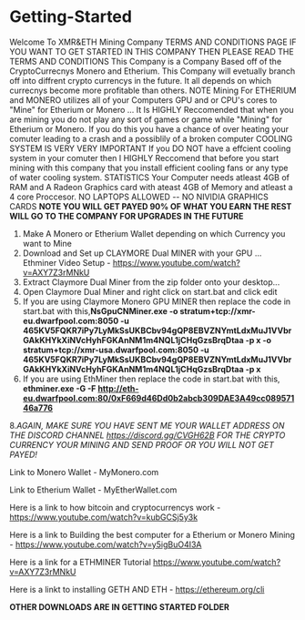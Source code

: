# Getting-Started
Welcome To XMR&ETH Mining Company TERMS AND CONDITIONS PAGE
IF YOU WANT TO GET STARTED IN THIS COMPANY THEN PLEASE READ THE TERMS AND CONDITIONS 
This Company is a Company Based off of the CryptoCurrecnys Monero and Etherium. This Company will evetually branch off into diffrent crypto currencys in the future. It all depends on which currecnys become more profitable than others.
NOTE Mining For ETHERIUM and MONERO utilizes all of your Computers GPU and or CPU's cores to "Mine" for Etherium or Monero ... It Is HIGHLY Reccomended that when you are mining you do not play any sort of games or game while "Mining" for Etherium or Monero. If you do this you have a chance of over heating your comuter leading to a crash and a possiblily of a broken computer
COOLING SYSTEM IS VERY VERY IMPORTANT If you DO NOT have a effcient cooling system in your comuter then I HIGHLY Reccomend that before you start mining with this company that you install efficient cooling fans or any type of water cooling system.
STATISTICS Your Computer needs atleast 4GB of RAM and A Radeon Graphics card with ateast 4GB of Memory and atleast a 4 core Proccesor. NO LAPTOPS ALLOWED -- NO NIVIDIA GRAPHICS CARDS
**NOTE YOU WILL GET PAYED 90% OF WHAT YOU EARN THE REST WILL GO TO THE COMPANY FOR UPGRADES IN THE FUTURE**
1. Make A Monero or Etherium Wallet depending on which Currency you want to Mine
3. Download and Set up CLAYMORE Dual MINER with your GPU ... Ethminer Video Setup - https://www.youtube.com/watch?v=AXY7Z3rMNkU
4. Extract Claymore Dual Miner from the zip folder onto your desktop... 
5. Open Claymore Dual Miner and right click on start.bat and click edit
6. If you are using Claymore Monero GPU MINER then replace the code in start.bat with this,**NsGpuCNMiner.exe -o stratum+tcp://xmr-eu.dwarfpool.com:8050 -u 465KV5FQKR7iPy7LyMkSsUKBCbv94gQP8EBVZNYmtLdxMuJ1VVbrGAkKHYkXiNVcHyhFGKAnNM1m4NQL1jCHqGzsBrqDtaa -p x
-o stratum+tcp://xmr-usa.dwarfpool.com:8050 -u 465KV5FQKR7iPy7LyMkSsUKBCbv94gQP8EBVZNYmtLdxMuJ1VVbrGAkKHYkXiNVcHyhFGKAnNM1m4NQL1jCHqGzsBrqDtaa -p x**
7. If you are using EthMiner then replace the code in start.bat with this, **ethminer.exe -G -F http://eth-eu.dwarfpool.com:80/0xF669d46Dd0b2abcb309DAE3A49cc08957146a776**

8.*AGAIN, MAKE SURE YOU HAVE SENT ME YOUR WALLET ADDRESS ON THE DISCORD CHANNEL https://discord.gg/CVGH62B FOR THE CRYPTO CURRENCY YOUR MINING AND SEND PROOF OR YOU WILL NOT GET PAYED!*

Link to Monero Wallet - MyMonero.com

Link to Etherium Wallet - MyEtherWallet.com

Here is a link to how bitcoin and cryptocurrencys work - https://www.youtube.com/watch?v=kubGCSj5y3k

Here is a link to Building the best computer for a Etherium or Monero Mining - https://www.youtube.com/watch?v=y5igBuO4I3A

Here is a link for a ETHMINER Tutorial https://www.youtube.com/watch?v=AXY7Z3rMNkU

Here is a linkt to installing GETH AND ETH - https://ethereum.org/cli

**OTHER DOWNLOADS ARE IN GETTING STARTED FOLDER**
